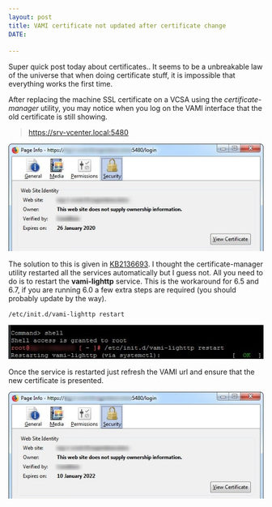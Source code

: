 ```yaml
---
layout: post
title: VAMI certificate not updated after certificate change
DATE: 

---
```

Super quick post today about certificates.. It seems to be a unbreakable law of the universe that when doing certificate stuff, it is impossible that everything works the first time.

After replacing the machine SSL certificate on a VCSA using the _certificate-manager_ utility, you may notice when you log on the VAMI interface that the old certificate is still showing.

> https://srv-vcenter.local:5480

![](/img/vami-cert-1-1.jpg)

The solution to this is given in [KB2136693](https://kb.vmware.com/s/article/2136693). I thought the certificate-manager utility restarted all the services automatically but I guess not. All you need to do is to restart the **vami-lighttp** service. This is the workaround for 6.5 and 6.7, if you are running 6.0 a few extra steps are required (you should probably update by the way).

    /etc/init.d/vami-lighttp restart

![](/img/vami-cert-2.jpg)

Once the service is restarted just refresh the VAMI url and ensure that the new certificate is presented.

![](/img/vami-cert-3-1.jpg)